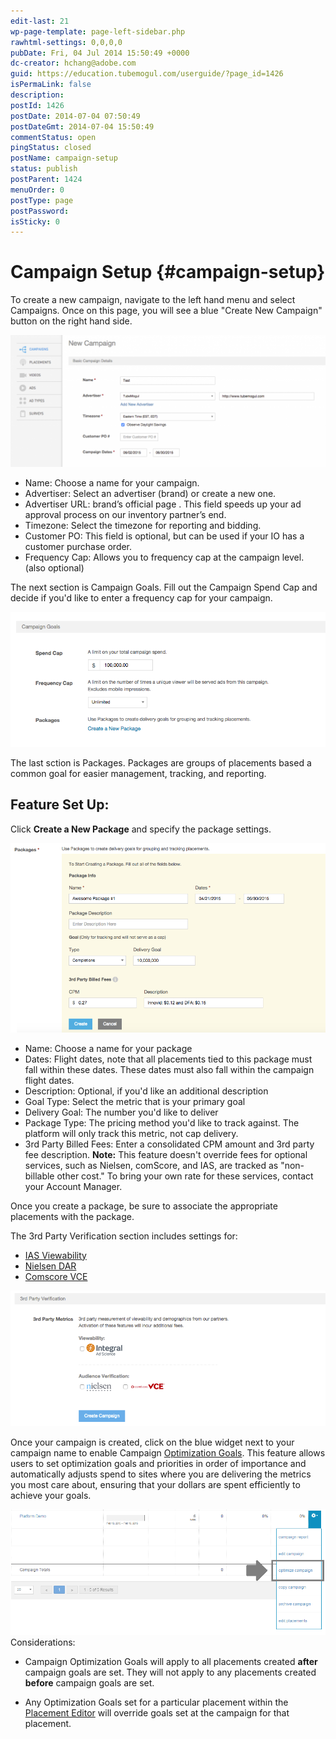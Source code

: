 ```yaml
---
edit-last: 21
wp-page-template: page-left-sidebar.php
rawhtml-settings: 0,0,0,0
pubDate: Fri, 04 Jul 2014 15:50:49 +0000
dc-creator: hchang@adobe.com
guid: https://education.tubemogul.com/userguide/?page_id=1426
isPermaLink: false
description: 
postId: 1426
postDate: 2014-07-04 07:50:49
postDateGmt: 2014-07-04 15:50:49
commentStatus: open
pingStatus: closed
postName: campaign-setup
status: publish
postParent: 1424
menuOrder: 0
postType: page
postPassword: 
isSticky: 0
---
```


# Campaign Setup {#campaign-setup}

To create a new campaign, navigate to the left hand menu and select Campaigns. Once on this page, you will see a blue "Create New Campaign" button on the right hand side.

[ ![campaign basics](assets/campaign-basics1-1024x428.png)](assets/campaign-basics1.png)

* Name: Choose a name for your campaign.
* Advertiser: Select an advertiser (brand) or create a new one.
* Advertiser URL: brand’s official page . This field speeds up your ad approval process on our inventory partner’s end.
* Timezone: Select the timezone for reporting and bidding.
* Customer PO: This field is optional, but can be used if your IO has a customer purchase order.
* Frequency Cap: Allows you to frequency cap at the campaign level. (also optional)

The next section is Campaign Goals. Fill out the Campaign Spend Cap and decide if you'd like to enter a frequency cap for your campaign.

[ ![image (10)](assets/image-10.png)](assets/image-10.png)

The last sction is Packages. Packages are groups of placements based a common goal for easier management, tracking, and reporting.  

 
## Feature Set Up:

Click **Create a New Package** and specify the package settings.

[ ![packages-generic](assets/packages-generic.png)](assets/packages-generic.png)
 

* Name: Choose a name for your package
* Dates: Flight dates, note that all placements tied to this package must fall within these dates. These dates must also fall within the campaign flight dates.
* Description: Optional, if you'd like an additional description
* Goal Type: Select the metric that is your primary goal
* Delivery Goal: The number you'd like to deliver
* Package Type: The pricing method you'd like to track against. The platform will only track this metric, not cap delivery.
* 3rd Party Billed Fees: Enter a consolidated CPM amount and 3rd party fee description. **Note:** This feature doesn't override fees for optional services, such as Nielsen, comScore, and IAS, are tracked as "non-billable other cost." To bring your own rate for these services, contact your Account Manager.

<!-- Where do you do this? It's not in this UI, I don't think -->Once you create a package, be sure to associate the appropriate placements with the package.

The 3rd Party Verification section includes settings for:

* [IAS Viewability](../../user-guide/measurement/viewability/ias-integration.md)
* [Nielsen DAR](../../user-guide/measurement/nielsen-ocr-reporting.md)
* [Comscore VCE](../../user-guide/measurement/comscore-vce.md)

[ ![3rd party](assets/3rd-party.png)](assets/3rd-party.png)
 
Once your campaign is created, click on the blue widget next to your campaign name to enable Campaign [Optimization Goals](../../user-guide/optimization/optimization-goals.md). This feature allows users to set optimization goals and priorities in order of importance and automatically adjusts spend to sites where you are delivering the metrics you most care about, ensuring that your dollars are spent efficiently to achieve your goals.

[ ![Blue_widget](assets/blue-widget.png)](assets/blue-widget.png)
Considerations:

* Campaign Optimization Goals will apply to all placements created **after** campaign goals are set. They will not apply to any placements created **before** campaign goals are set.

* Any Optimization Goals set for a particular placement within the [Placement Editor](placement-setup.md) will override goals set at the campaign for that placement.

  
